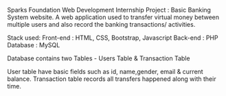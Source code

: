 Sparks Foundation Web Development Internship Project : Basic Banking System website. A web application used to transfer virtual money between multiple users and also record the banking transactions/ activities.

Stack used: Front-end : HTML, CSS, Bootstrap, Javascript Back-end : PHP Database : MySQL

Database contains two Tables - Users Table & Transaction Table

User table have basic fields such as id, name,gender, email & current balance. Transaction table records all transfers happened along with their time.

